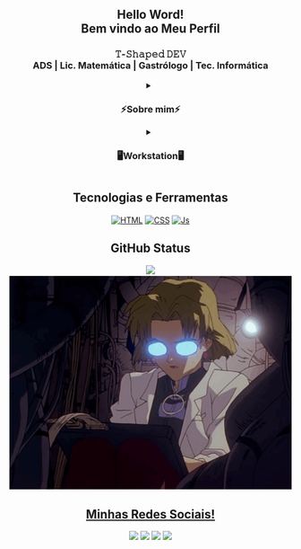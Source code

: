 <div align="center" class="titulo">
    <h2 align="center">
        <!--
        <img src="https://github.com/Samuraiflamesf/samuraiflamesf/blob/main/_gif/globe.gif?raw=true" width="30px"> 
    -->
        Hello Word! 
        <!--
            <img src="https://github.com/Samuraiflamesf/samuraiflamesf/blob/main/_gif/globe.gif?raw=true" width="30px">
        -->
        <br>
        <!--
            <img src="https://github.com/Samuraiflamesf/samuraiflamesf/blob/main/_gif/Hi.gif?raw=true" width="30px"> 
        -->
        Bem vindo ao Meu Perfil 
        <!--
            <img src="https://github.com/Samuraiflamesf/samuraiflamesf/blob/main/_gif/Hi.gif?raw=true" width="30px">
        -->
        <br>
    </h2>
</div>
<div align="center" class="descri">
    <h3 align="center">
        𝚃-𝚂𝚑𝚊𝚙𝚎𝚍 𝙳𝙴𝚅<br/>
        ADS | Lic. Matemática | Gastrólogo | Tec. Informática
    </h3>
    <div class="details">
        <details align="center">
            <summary align="center"><h3 align="center">⚡Sobre mim⚡
            </h3></summary>
            <p align="center">Reconheço-me como entusiasta em novas tecnologias do mercado, com aprendizado adquirido dia após dia.
            Sou constante e gosto de estar sempre em movimento, estagnar é de longe um objetivo profissional ou pessoal, amo aprender,
            amo entender, gosto de sentir evoluindo independente do ritmo. Sou focado, determinado, sei o que quero e onde quero chegar,
            toda a minha trajetória profissional embora em área diferente da programação me ajudou a forjar quem eu sou, entender que conh
            ecimento é vasto e tenho muito a aprender, onde a melhor maneira de avançar é dando o meu melhor.  
            Atualmente curso ADS na, em paralelo Licenciatura em Matematica no IFBA. Possuo nível superior em Gastronomia pela UNIFACS e 
            curso técnico em Informatica pela CEEP ISAIAS ALVES. Possuo experiência profissional na área de informática, busca recolocação 
            no mercado de trabalho, onde busco atuar na área de desenvolvimento de sistemas. Em constante atualização com cursos na área de 
            programação(Rocketseat e B7Web), acredito que meu trabalho trara benefícios aos negociosos da empresa.</p>
        </details>
        <details align="center">
            <summary align="center"><h3 align="center">🖥️Workstation🖥️
            </h3></summary>    
        <ul>
            <b>SO:</b> Dual Boot(Windows 10 & Ubuntu)</br>
            <b>Code Editor:</b> VSCode.</br>
            <b>CPU:</b> E5-2640v3</br>
            <b>RAM:</b> 32Gb DDR4</br>
            <b>GPU:</b> RX 560</br>
        </ul>       
        </details>
    </div>

</div>
<div align="center" class="lings">
    <h2 align="center">
    Tecnologias e Ferramentas
    </h2> 
    <a target="_blank" rel="noopener noreferrer" href="https://camo.githubusercontent.com/d63d473e728e20a286d22bb2226a7bf45a2b9ac6c72c59c0e61e9730bfe4168c/68747470733a2f2f696d672e736869656c64732e696f2f62616467652f48544d4c352d4533344632363f7374796c653d666f722d7468652d6261646765266c6f676f3d68746d6c35266c6f676f436f6c6f723d7768697465"><img align="center" alt="HTML" src="https://camo.githubusercontent.com/d63d473e728e20a286d22bb2226a7bf45a2b9ac6c72c59c0e61e9730bfe4168c/68747470733a2f2f696d672e736869656c64732e696f2f62616467652f48544d4c352d4533344632363f7374796c653d666f722d7468652d6261646765266c6f676f3d68746d6c35266c6f676f436f6c6f723d7768697465" data-canonical-src="https://img.shields.io/badge/HTML5-E34F26?style=for-the-badge&amp;logo=html5&amp;logoColor=white" style="max-width: 100%;"></a>
    <a target="_blank" rel="noopener noreferrer" href="https://camo.githubusercontent.com/3a0f693cfa032ea4404e8e02d485599bd0d192282b921026e89d271aaa3d7565/68747470733a2f2f696d672e736869656c64732e696f2f62616467652f435353332d3135373242363f7374796c653d666f722d7468652d6261646765266c6f676f3d63737333266c6f676f436f6c6f723d7768697465"><img align="center" alt="CSS" src="https://camo.githubusercontent.com/3a0f693cfa032ea4404e8e02d485599bd0d192282b921026e89d271aaa3d7565/68747470733a2f2f696d672e736869656c64732e696f2f62616467652f435353332d3135373242363f7374796c653d666f722d7468652d6261646765266c6f676f3d63737333266c6f676f436f6c6f723d7768697465" data-canonical-src="https://img.shields.io/badge/CSS3-1572B6?style=for-the-badge&amp;logo=css3&amp;logoColor=white" style="max-width: 100%;"></a>
    <a target="_blank" rel="noopener noreferrer" href="https://camo.githubusercontent.com/9d07c04bdd98c662d5df9d4e1cc1de8446ffeaebca330feb161f1fb8e1188204/68747470733a2f2f696d672e736869656c64732e696f2f62616467652f4a6176615363726970742d4637444631453f7374796c653d666f722d7468652d6261646765266c6f676f3d6a617661736372697074266c6f676f436f6c6f723d626c61636b"><img align="center" alt="Js" src="https://camo.githubusercontent.com/9d07c04bdd98c662d5df9d4e1cc1de8446ffeaebca330feb161f1fb8e1188204/68747470733a2f2f696d672e736869656c64732e696f2f62616467652f4a6176615363726970742d4637444631453f7374796c653d666f722d7468652d6261646765266c6f676f3d6a617661736372697074266c6f676f436f6c6f723d626c61636b" data-canonical-src="https://img.shields.io/badge/JavaScript-F7DF1E?style=for-the-badge&amp;logo=javascript&amp;logoColor=black" style="max-width: 100%;"></a>
</div>
<div align="center" class="status">
    <h2 align="center">GitHub Status</h2>
    <a href="https://github.com/samuraiflamesf">
    <img height= 380px  src="https://github-readme-stats.vercel.app/api/top-langs/?username=samuraiflamesf&langs_count=8&theme=midnight-purple"/>
    <img height= 380px src="https://github.com/Samuraiflamesf/samuraiflamesf/blob/main/_gif/gif.gif?raw=true"/>
    <br>
</div>
<div align="center" class="midias">
    <h2 align="center">Minhas Redes Sociais!</h2>
    <div align="center"> 
        <a href="https://www.youtube.com/channel/UCqcrZPdAU0NOdqJu4OAyt9A" target="_blank"><img src="https://img.shields.io/badge/YouTube-FF0000?style=for-the-badge&logo=youtube&logoColor=white" target="_blank"></a>
        <a href = "mailto:samuraiflamesf@gmail.com"><img src="https://img.shields.io/badge/-Gmail-%23333?style=for-the-badge&logo=gmail&logoColor=white" target="_blank"></a>
        <a href="https://www.linkedin.com/in/bernardo-nogueira-da-silva-0755431a6/" target="_blank"><img src="https://img.shields.io/badge/-LinkedIn-%230077B5?style=for-the-badge&logo=linkedin&logoColor=white" target="_blank"></a> 
        <a href="https://steamcommunity.com/id/SamuraiFlameSF" target="_blank"><img src="hhttps://img.shields.io/badge/Steam-000000?style=for-the-badge&logo=steam&logoColor=white" target="_blank"></a> 
    </div>
</div>
